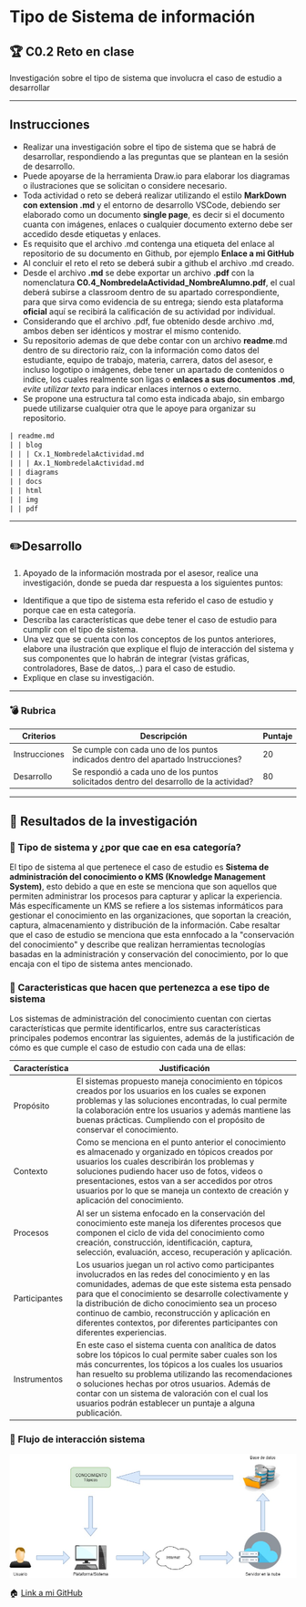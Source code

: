 Tipo de Sistema de información
==============================

:trophy: C0.2 Reto en clase
--------------------------------------------------------------------------------------------------------------------------------------------------------------------------------------------------------------------------------------------------------------------------------------------------------------------------------------------------------------------------------------------------------------------------------------------------------------------------------------------------------------------------------------------------------------------------------------------------------------------------------------------------------------------------------------------------------------------------------------------------------------------------------------------------------------------------------------------------------------------------------------------------------------------------------------------------------------------------------------------------------------------------------------------------------------------------------------------------------------------------------------------------------------------------------------------------------------------------------------------------------------------------------------------------------------------------------------------------------------------------------------------------------------------------------------------------------------------------------------------------------------------------------------------------------------------------------------------------------------------------------------------------------------------------------------------------------------------------------------------------------------------------------------------------------------------------------------------------------------------------------------------------------------------------------------------------------------------------------------------------------------------------------------------------------------------------------------------------------------------------------------------------------------------------------------------------------------------------------------------------------------------------------------------------------------------------------------------------------------------------------------------------------------------------------------------------------------------------------------------------------------------------------------------------------------------------------------------------------------------------------------------------------------------------------------------------------------------------------------------------------------------------------------------------------------------------------------------------------------------------------------------------------------------------------------------------------------------------------------------------------------------------------------------------------------------------------------------------------------------------------------------------------------------------------------------------------------------------------------------------------------------------------------------------------------------------------------------------------------------------------------------------------------------------------------------------------------------------------------------------------------------------------------------------------------------------------------------------------------------------------------------------------------------------------------------------------------------------------------------------------------------------------------------------------------------------------------------------------------------------------------------------------------------------------------------------------------------------------------------------------------------------------------------------------------------------------------------------------------------------------------------------------------------------------------------------------------------------------------------------------------------------------------------------------------------------------------------------------------------------------------------------------------------------------------------------------------------------------------------------------------------------------------------------------------------------------------------------------------------------------------------------------------------------------------------------------------------------------------------------------------------------------------------------------------------------------------------------------------------------------------------------------------------------------------------------------------------------------------------------------------------------------------------------------------------------------------------------------------------------------------------------------------------------------------------------------------------------------------------------------------------------------------------------------------------------------------------------------------------------------------------------------------------------------------------------------------------------------------------------------------------------------------------------------------------------------------------------------------------------------------------------------------------------------------------------------------------------------------------------------------------------------------------------------------------------------------------------------------------------------------------------------------------------------------------------------------------------------------------------------------------------------------------------------------------------------------------------------------------------------------------------------------------------------------------------------------------------------------------------------------------------------------------------------------------------------------------------------------------------------------------------------------------------------------------------------------------------------------------------------------------------------------------------------------------------------------------------------------------------------------------------------------------------------------------------------------------------------------------------------------------------------------------------------------------------------------------------------------------------------------------------------------------------------------------------------------------------------------------------------------------------------------------------------------------------------------------------------------------------------------------------------------------------------------------------------------------------------------------------------------------------------------------------------------------------------------------------------------------------------------------------------------------------------------------------------------------------------------------------------------------------------------------------------------------------------------------------------------------------------------------------------------------------------------------------------------------

Investigación sobre el tipo de sistema que involucra el caso de estudio
a desarrollar

* * * * *

Instrucciones
-------------

-   Realizar una investigación sobre el tipo de sistema que se habrá de
    desarrollar, respondiendo a las preguntas que se plantean en la
    sesión de desarrollo.
-   Puede apoyarse de la herramienta Draw.io para elaborar los diagramas
    o ilustraciones que se solicitan o considere necesario.
-   Toda actividad o reto se deberá realizar utilizando el estilo
    **MarkDown con extension .md** y el entorno de desarrollo VSCode,
    debiendo ser elaborado como un documento **single page**, es decir
    si el documento cuanta con imágenes, enlaces o cualquier documento
    externo debe ser accedido desde etiquetas y enlaces.
-   Es requisito que el archivo .md contenga una etiqueta del enlace al
    repositorio de su documento en Github, por ejemplo **Enlace a mi
    GitHub**
-   Al concluir el reto el reto se deberá subir a github el archivo .md
    creado.
-   Desde el archivo **.md** se debe exportar un archivo **.pdf** con la
    nomenclatura **C0.4\_NombredelaActividad\_NombreAlumno.pdf**, el
    cual deberá subirse a classroom dentro de su apartado
    correspondiente, para que sirva como evidencia de su entrega; siendo
    esta plataforma **oficial** aquí se recibirá la calificación de su
    actividad por individual.
-   Considerando que el archivo .pdf, fue obtenido desde archivo .md,
    ambos deben ser idénticos y mostrar el mismo contenido.
-   Su repositorio ademas de que debe contar con un archivo
    **readme**.md dentro de su directorio raíz, con la información como
    datos del estudiante, equipo de trabajo, materia, carrera, datos del
    asesor, e incluso logotipo o imágenes, debe tener un apartado de
    contenidos o indice, los cuales realmente son ligas o **enlaces a
    sus documentos .md**, *evite utilizar texto* para indicar enlaces
    internos o externo.
-   Se propone una estructura tal como esta indicada abajo, sin embargo
    puede utilizarse cualquier otra que le apoye para organizar su
    repositorio.

``` {.hljs}
| readme.md
| | blog
| | | Cx.1_NombredelaActividad.md
| | | Ax.1_NombredelaActividad.md
| | diagrams
| | docs
| | html
| | img
| | pdf    
```

* * * * *

:pencil2:Desarrollo
-----------------------------------------------------------------------------------------------------------------------------------------------------------------------------------------------------------------------------------------------------------------------------------------------------------------------------------------------------------------------------------------------------------------------------------------------------------------------------------------------------------------------------------------------------------------------------------------------------------------------------------------------------------------------------------------------------------------------------------------------------------------------------------------------------------------------------------------------------------------------------------------------------------------------------------------------------------------------------------------------------------------------------------------------------------------------------------------------------------------------------------------------------------------------------------------------------------------------------------------------------------------------------------------------------------------------------------------------------------------------------------------------------------------------------------------------------------------------------------------------------------------------------------------------------------------------------------------------------------------------------------------------------------------------------------------------------------------------------------------------------------------------------------------------------------------------------------------------------------------------------------------------------------------------------------------------------------------------------------------------------------------------------------------------------------------------------------------------------------------------------------------------------------------------------------------------------------------------------------------------------------------------------------------------------------------------------------------------------------------------------------------------------------------------------------------------------------------------------------------------------------------------------------------------------------------------------------------------------------------------------------------------------------------------------------------------------------------------------------------------------------------------------------------------------------------------------------------------------------------------------------------------------------------------------------------------------------------------------------------------------------------------------------------------------------------------------------------------------------------------------------------------------------------------------------------------------------------------------------------------------------------------------------------------------------------------------------------------------------------------------------------------------------------------------------------------------------------------------------------------------------------------------------------------------------------------------------------------------------------------------------------------------------------------------------------------------------------------------------------------------------------------------------------------------------------------------------------------------------------------------------------------------------------------------------------------------------------------------------------------------------------------------------------------------------------------------------------------------------------------------------------------------------------------------------------------------------------------------------------------------------------------------------------------------------------------------------------------------------------------------------------------------------------------------------------------------------------------------------------------------------------------------------------------------------------------------------------------------------------------------------------------------------------------------------------------------------------------------------------------------------------------------------------------------------------------------------------------------------------------------------------------------------------------------------------------------------------------------------------------------------------------------------------------------------------------------------------------------------------------------------------------------------------------------------------------------------------------------------------------------------------------------------------------------------------------------------------------------------------------------------------------------------------------------------------------------------------------------------------------------------------------------------------------------------------------------------------------------------------------------------------------------------------------------------------------------------------------------------------------------------------------------------------------------------------------------------------------------------------------------------------------------------------------------------------------------------------------------------------------------------------------------------------------------------------------------------------------------------------

1.  Apoyado de la información mostrada por el asesor, realice una
    investigación, donde se pueda dar respuesta a los siguientes puntos:

-   Identifique a que tipo de sistema esta referido el caso de estudio y
    porque cae en esta categoría.
-   Describa las características que debe tener el caso de estudio para
    cumplir con el tipo de sistema.
-   Una vez que se cuenta con los conceptos de los puntos anteriores,
    elabore una ilustración que explique el flujo de interacción del
    sistema y sus componentes que lo habrán de integrar (vistas
    gráficas, controladores, Base de datos,..) para el caso de estudio.
-   Explique en clase su investigación.

* * * * *

### :bomb: Rubrica

  |Criterios      | Descripción                                                                                | Puntaje |
  |---------------| ------------------------------------------------------------------------------------------ |---------|
  |Instrucciones  |Se cumple con cada uno de los puntos indicados dentro del apartado Instrucciones?           | 20      |
  |Desarrollo     |Se respondió a cada uno de los puntos solicitados dentro del desarrollo de la actividad?    | 80      |
  
  ---
  
  ## :pushpin: Resultados de la investigación
  
  ### :mag_right: Tipo de sistema y ¿por que cae en esa categoría?

<!--- <p align="justify"> -->
El tipo de sistema al que pertenece el caso de estudio es **Sistema de administración del conocimiento o KMS (Knowledge Management System)**, esto debido a que en este se menciona que son aquellos que permiten administrar los procesos para capturar y aplicar la experiencia. Más específicamente un KMS se refiere a los sistemas informáticos para gestionar el conocimiento en las organizaciones, que soportan la creación, captura, almacenamiento y distribución de la información. Cabe resaltar que el caso de estudio se menciona que esta ennfocado a la "conservación del conocimiento" y describe que realizan herramientas tecnologías basadas en la administración y conservación del conocimiento, por lo que encaja con el tipo de sistema antes mencionado.
<!--- </p> -->

  ### :pencil: Caracteristicas que hacen que pertenezca a ese tipo de sistema
  
 Los sistemas de administración del conocimiento cuentan con ciertas características que permite identificarlos, entre sus características principales podemos encontrar las siguientes, además de la justificación de cómo es que cumple el caso de estudio con cada una de ellas:

| Característica | Justificación                                                                                                                                                                                                                                                                                                                                                                                                 |
|----------------|---------------------------------------------------------------------------------------------------------------------------------------------------------------------------------------------------------------------------------------------------------------------------------------------------------------------------------------------------------------------------------------------------------------|
| Propósito      | El sistemas propuesto maneja conocimiento en tópicos creados por los usuarios en los cuales se exponen problemas y las soluciones encontradas, lo cual permite la colaboración entre los usuarios y además mantiene las buenas prácticas. Cumpliendo con el propósito de conservar el conocimiento.                                                                                                           |
| Contexto       | Como se menciona en el punto anterior el conocimiento es almacenado y organizado en tópicos creados por usuarios los cuales describirán los problemas y soluciones pudiendo hacer uso de fotos, videos o presentaciones, estos van a ser accedidos por otros usuarios por lo que se maneja un contexto de creación y aplicación del conocimiento.                                                             |
| Procesos       | Al ser un sistema enfocado en la conservación del conocimiento este maneja los diferentes procesos que componen el ciclo de vida del conocimiento como creación, construcción, identificación, captura, selección, evaluación, acceso, recuperación y aplicación.                                                                                                                                             |
| Participantes  | Los usuarios juegan un rol activo como participantes involucrados en las redes del conocimiento y en las comunidades, ademas de que este sistema esta pensado para que el conocimiento se desarrolle colectivamente y la distribución de dicho conocimiento sea un proceso continuo de cambio, reconstrucción y aplicación en diferentes contextos, por diferentes participantes con diferentes experiencias. |
| Instrumentos   | En este caso el sistema cuenta con analítica de datos sobre los tópicos lo cual permite saber cuales son los más concurrentes, los tópicos a los cuales los usuarios han resuelto su problema utilizando las recomendaciones o soluciones hechas por otros usuarios. Además de contar con un sistema de valoración con el cual los usuarios podrán establecer un puntaje a alguna publicación.                |



  ### :arrows_counterclockwise: Flujo de interacción sistema
  
  ![Flujo del sistema](https://github.com/CesarArred/Analisis_Avanzado_de_Software/blob/main/img/C0.2%20flujodelsistema.jpg)

:house:
[Link a mi GitHub](https://github.com/CesarArred/Analisis_Avanzado_de_Software)
